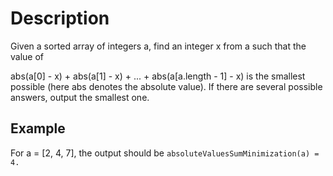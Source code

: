 # Description

Given a sorted array of integers a, find an integer x from a such that the value of

abs(a[0] - x) + abs(a[1] - x) + ... + abs(a[a.length - 1] - x)
is the smallest possible (here abs denotes the absolute value).
If there are several possible answers, output the smallest one.

## Example

For a = [2, 4, 7], the output should be
`absoluteValuesSumMinimization(a) = 4.`

